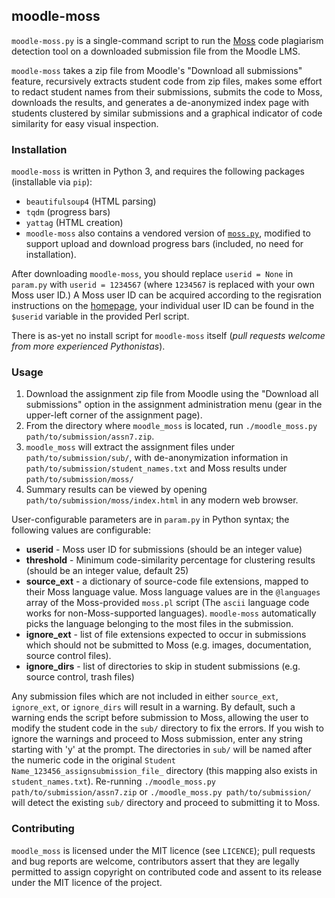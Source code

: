 ## moodle-moss ##
`moodle-moss.py` is a single-command script to run the [Moss](https://theory.stanford.edu/~aiken/moss/) code plagiarism detection tool on a downloaded submission file from the Moodle LMS.

`moodle-moss` takes a zip file from Moodle's "Download all submissions" feature, recursively extracts student code from zip files, makes some effort to redact student names from their submissions, submits the code to Moss, downloads the results, and generates a de-anonymized index page with students clustered by similar submissions and a graphical indicator of code similarity for easy visual inspection.

### Installation ###
`moodle-moss` is written in Python 3, and requires the following packages (installable via `pip`):
- `beautifulsoup4` (HTML parsing)
- `tqdm` (progress bars)
- `yattag` (HTML creation)
- `moodle-moss` also contains a vendored version of [`moss.py`](https://github.com/soachishti/moss.py), modified to support upload and download progress bars (included, no need for installation).

After downloading `moodle-moss`, you should replace `userid = None` in `param.py` with `userid = 1234567` (where `1234567` is replaced with your own Moss user ID.) A Moss user ID can be acquired according to the regisration instructions on the [homepage](https://theory.stanford.edu/~aiken/moss/), your individual user ID can be found in the `$userid` variable in the provided Perl script.

There is as-yet no install script for `moodle-moss` itself (_pull requests welcome from more experienced Pythonistas_).

### Usage ###
1. Download the assignment zip file from Moodle using the "Download all submissions" option in the assignment administration menu (gear in the upper-left corner of the assignment page).
2. From the directory where `moodle_moss` is located, run `./moodle_moss.py path/to/submission/assn7.zip`.
3. `moodle_moss` will extract the assignment files under `path/to/submission/sub/`, with de-anonymization information in `path/to/submission/student_names.txt` and Moss results under `path/to/submission/moss/`
4. Summary results can be viewed by opening `path/to/submission/moss/index.html` in any modern web browser.

User-configurable parameters are in `param.py` in Python syntax; the following values are configurable:
- **userid** - Moss user ID for submissions (should be an integer value)
- **threshold** - Minimum code-similarity percentage for clustering results (should be an integer value, default 25)
- **source_ext** - a dictionary of source-code file extensions, mapped to their Moss language value. Moss language values are in the `@languages` array of the Moss-provided `moss.pl` script (The `ascii` language code works for non-Moss-supported languages). `moodle-moss` automatically picks the language belonging to the most files in the submission.
- **ignore_ext** - list of file extensions expected to occur in submissions which should not be submitted to Moss (e.g. images, documentation, source control files).
- **ignore_dirs** - list of directories to skip in student submissions (e.g. source control, trash files)

Any submission files which are not included in either `source_ext`, `ignore_ext`, or `ignore_dirs` will result in a warning. By default, such a warning ends the script before submission to Moss, allowing the user to modify the student code in the `sub/` directory to fix the errors. If you wish to ignore the warnings and proceed to Moss submission, enter any string starting with 'y' at the prompt. The directories in `sub/` will be named after the numeric code in the original `Student Name_123456_assignsubmission_file_` directory (this mapping also exists in `student_names.txt`). Re-running `./moodle_moss.py path/to/submission/assn7.zip` or `./moodle_moss.py path/to/submission/` will detect the existing `sub/` directory and proceed to submitting it to Moss.

### Contributing ###
`moodle_moss` is licensed under the MIT licence (see `LICENCE`); pull requests and bug reports are welcome, contributors assert that they are legally permitted to assign copyright on contributed code and assent to its release under the MIT licence of the project.